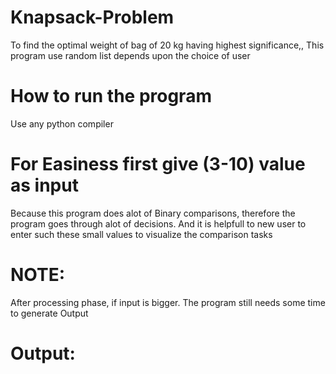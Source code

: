 # Knapsack-Problem
To find the optimal weight of bag of 20 kg having highest significance,, This program use random list depends upon the choice of user

# How to run the program
Use any python compiler

# For Easiness first give (3-10) value as input
Because this program does alot of Binary comparisons, therefore the program goes through alot of decisions. And it is helpfull to new user to enter such these small values to visualize the comparison tasks

# NOTE:
After processing phase, if input is bigger. The program still needs some time to generate Output

# Output:

 
